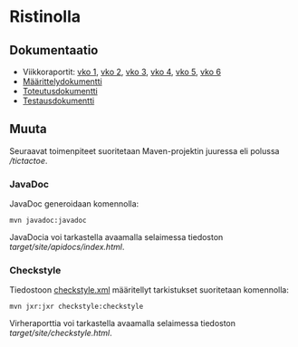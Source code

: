 # Ristinolla

## Dokumentaatio
- Viikkoraportit: [vko 1](https://github.com/emmalait/tictactoe/blob/master/documentation/report_wk1.md), [vko 2](https://github.com/emmalait/tictactoe/blob/master/documentation/report_wk2.md), [vko 3](https://github.com/emmalait/tictactoe/blob/master/documentation/report_wk3.md), [vko 4](https://github.com/emmalait/tictactoe/blob/master/documentation/report_wk4.md), [vko 5](https://github.com/emmalait/tictactoe/blob/master/documentation/report_wk5.md), [vko 6](https://github.com/emmalait/tictactoe/blob/master/documentation/report_wk6.md)
- [Määrittelydokumentti](https://github.com/emmalait/tictactoe/blob/master/documentation/specification.md)
- [Toteutusdokumentti](https://github.com/emmalait/tictactoe/blob/master/documentation/implementation.md)
- [Testausdokumentti](https://github.com/emmalait/tictactoe/blob/master/documentation/testing.md)


## Muuta

Seuraavat toimenpiteet suoritetaan Maven-projektin juuressa eli polussa */tictactoe*.

### JavaDoc
JavaDoc generoidaan komennolla:

```
mvn javadoc:javadoc
```

JavaDocia voi tarkastella avaamalla selaimessa tiedoston *target/site/apidocs/index.html*.

### Checkstyle
Tiedostoon [checkstyle.xml](https://github.com/emmalait/tictactoe/blob/master/tictactoe/checkstyle.xml) määritellyt tarkistukset suoritetaan komennolla:

```
mvn jxr:jxr checkstyle:checkstyle
```

Virheraporttia voi tarkastella avaamalla selaimessa tiedoston *target/site/checkstyle.html*.
